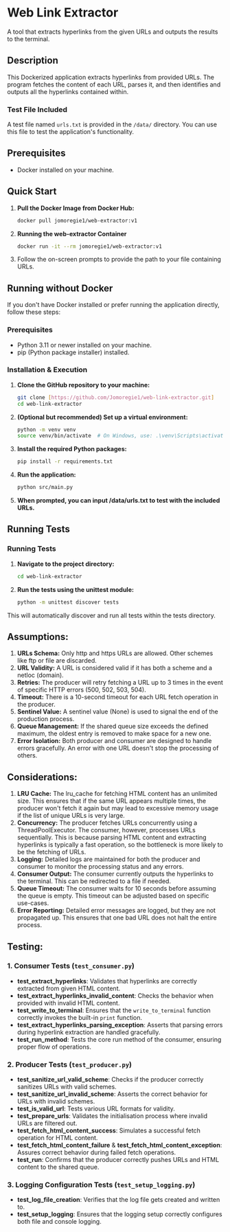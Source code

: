 # Web Link Extractor

A tool that extracts hyperlinks from the given URLs and outputs the results to the terminal.

## Description

This Dockerized application extracts hyperlinks from provided URLs. The program fetches the content of each URL, parses it, and then identifies and outputs all the hyperlinks contained within.

### Test File Included

A test file named `urls.txt` is provided in the `/data/` directory. You can use this file to test the application's functionality.

## Prerequisites

- Docker installed on your machine.

## Quick Start

1. **Pull the Docker Image from Docker Hub:**
   ```bash
   docker pull jomoregie1/web-extractor:v1

2. **Running the web-extractor Container**
   ```bash
   docker run -it --rm jomoregie1/web-extractor:v1
   
3. Follow the on-screen prompts to provide the path to your file containing URLs.


## Running without Docker

If you don't have Docker installed or prefer running the application directly, follow these steps:

### Prerequisites

- Python 3.11 or newer installed on your machine.
- pip (Python package installer) installed.

### Installation & Execution

1. **Clone the GitHub repository to your machine:**
   ```bash
   git clone [https://github.com/Jomoregie1/web-link-extractor.git]
   cd web-link-extractor
2. **(Optional but recommended) Set up a virtual environment:**
   ```bash
   python -m venv venv
   source venv/bin/activate  # On Windows, use: .\venv\Scripts\activate
3. **Install the required Python packages:**
    ```bash
   pip install -r requirements.txt
4. **Run the application:**
    ```bash
   python src/main.py
5. **When prompted, you can input /data/urls.txt to test with the included URLs.**

## Running Tests


### Running Tests 

1. **Navigate to the project directory:**
   ```bash
   cd web-link-extractor
2. **Run the tests using the unittest module:**
   ```bash
   python -m unittest discover tests
This will automatically discover and run all tests within the tests directory.

## Assumptions:

1. **URLs Schema:**
 Only http and https URLs are allowed. Other schemes like ftp or file are discarded.
2. **URL Validity:**
 A URL is considered valid if it has both a scheme and a netloc (domain).
3. **Retries:**
The producer will retry fetching a URL up to 3 times in the event of specific HTTP errors (500, 502, 503, 504).
4. **Timeout:**
There is a 10-second timeout for each URL fetch operation in the producer.
5. **Sentinel Value:**
A sentinel value (None) is used to signal the end of the production process.
6. **Queue Management:**
If the shared queue size exceeds the defined maximum, the oldest entry is removed to make space for a new one.
7. **Error Isolation:**
Both producer and consumer are designed to handle errors gracefully. An error with one URL doesn't stop the processing of others.

## Considerations:
1. **LRU Cache:**
The lru_cache for fetching HTML content has an unlimited size. This ensures that if the same URL appears multiple times, the producer won't fetch it again but may lead to excessive memory usage if the list of unique URLs is very large.
2. **Concurrency:**
The producer fetches URLs concurrently using a ThreadPoolExecutor.
The consumer, however, processes URLs sequentially. This is because parsing HTML content and extracting hyperlinks is typically a fast operation, so the bottleneck is more likely to be the fetching of URLs.
3. **Logging:**
Detailed logs are maintained for both the producer and consumer to monitor the processing status and any errors.
4. **Consumer Output:**
The consumer currently outputs the hyperlinks to the terminal. This can be redirected to a file if needed.
5. **Queue Timeout:**
The consumer waits for 10 seconds before assuming the queue is empty. This timeout can be adjusted based on specific use-cases.
6. **Error Reporting:**
Detailed error messages are logged, but they are not propagated up. This ensures that one bad URL does not halt the entire process.

## Testing:
### 1. Consumer Tests (`test_consumer.py`)

- **test_extract_hyperlinks**: Validates that hyperlinks are correctly extracted from given HTML content.
- **test_extract_hyperlinks_invalid_content**: Checks the behavior when provided with invalid HTML content.
- **test_write_to_terminal**: Ensures that the `write_to_terminal` function correctly invokes the built-in `print` function.
- **test_extract_hyperlinks_parsing_exception**: Asserts that parsing errors during hyperlink extraction are handled gracefully.
- **test_run_method**: Tests the core run method of the consumer, ensuring proper flow of operations.

### 2. Producer Tests (`test_producer.py`)

- **test_sanitize_url_valid_scheme**: Checks if the producer correctly sanitizes URLs with valid schemes.
- **test_sanitize_url_invalid_scheme**: Asserts the correct behavior for URLs with invalid schemes.
- **test_is_valid_url**: Tests various URL formats for validity.
- **test_prepare_urls**: Validates the initialisation process where invalid URLs are filtered out.
- **test_fetch_html_content_success**: Simulates a successful fetch operation for HTML content.
- **test_fetch_html_content_failure** & **test_fetch_html_content_exception**: Assures correct behavior during failed fetch operations.
- **test_run**: Confirms that the producer correctly pushes URLs and HTML content to the shared queue.

### 3. Logging Configuration Tests (`test_setup_logging.py`)

- **test_log_file_creation**: Verifies that the log file gets created and written to.
- **test_setup_logging**: Ensures that the logging setup correctly configures both file and console logging.
